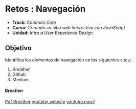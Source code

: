 # Retos : Navegación
* **Track:** _Common Core_
* **Curso:** _Creando un sitio web interactivo con JavaScript_
* **Unidad:** _Intro a User Experience Design_



## Objetivo
Identifica los elementos de navegación en los siguientes sites:

1. Breather
2. Github
3. Medium

#### Breather
[Pdf Breather](assets/docs/Breather.pdf)
[youtube website](assets/images/youtube.jpg)
[youtube movil](assets/images/movil.jpg)



